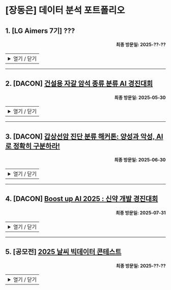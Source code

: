 # [장동은] 데이터 분석 포트폴리오

## 1. [LG Aimers 7기] ???
#### <div align='right'>최종 방문일: 2025-??-??</div>

<table>
<tr>
<td>
<details>
<summary>열기 / 닫기</summary>
  
### 분석 개요

### 분석 대상

### 분석 방안

### 분석 결과

### 개선점

</details>
</td>
</tr>
</table>

---

## 2. [DACON] [건설용 자갈 암석 종류 분류 AI 경진대회](https://dacon.io/competitions/official/236471/overview/description)
#### <div align='right'>최종 방문일: 2025-05-30</div>

<table>
<tr>
<td>
<details>
<summary>열기 / 닫기</summary>

### 분석 개요
* 자갈의 암석 종류는 콘크리트와 아스팔트의 품질에 직접적인 영향을 미치므로, 정확한 분류가 요구된다.
* 기존 수작업 방식은 많은 시간과 비용이 소요될 뿐 아니라, 검사자의 숙련도에 따라 정확도에 편차가 발생하는 한계가 있다.
* 건설용 자갈 이미지를 활용해 암석 종류를 분류하는 AI 알고리즘 개발을 목표로 한다.

### 분석 대상

### 분석 방안

### 분석 결과

### 개선점

</details>
</td>
</tr>
</table>
  
---

## 3. [DACON] [갑상선암 진단 분류 해커톤: 양성과 악성, AI로 정확히 구분하라!](https://dacon.io/competitions/official/236488/overview/description)
#### <div align='right'>최종 방문일: 2025-06-30</div>

<table>
<tr>
<td>
<details>
<summary>열기 / 닫기</summary>

### 분석 개요

### 분석 대상

### 분석 방안

### 분석 결과

### 개선점

</details>
</td>
</tr>
</table>

---

## 4. [DACON] [Boost up AI 2025 : 신약 개발 경진대회](https://dacon.io/competitions/official/236518/overview/description)
#### <div align='right'>최종 방문일: 2025-07-31</div>

<table>
<tr>
<td>
<details>
<summary>열기 / 닫기</summary>

### 분석 개요

### 분석 대상

### 분석 방안

### 분석 결과

### 개선점

</details>
</td>
</tr>
</table>

---

## 5. [공모전] [2025 날씨 빅데이터 콘테스트](https://bd.kma.go.kr/contest/main.do)
#### <div align='right'>최종 방문일: 2025-??-??</div>

<table>
<tr>
<td>
<details>
<summary>열기 / 닫기</summary>

### 분석 개요

### 분석 대상

### 분석 방안

### 분석 결과

### 개선점

</details>
</td>
</tr>
</table>

